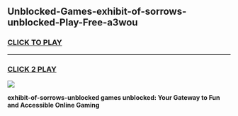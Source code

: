 
## Unblocked-Games-exhibit-of-sorrows-unblocked-Play-Free-a3wou
<h3>
<a href="https://premium76.site?title=exhibit-of-sorrows-unblocked&ref=20M">CLICK TO PLAY</a></h3>
<hr>

<h3>
<a href="https://premium76.site?title=exhibit-of-sorrows-unblocked&ref=20M">CLICK 2 PLAY</a>
  
</h3>

<a href="https://premium76.site?title=exhibit-of-sorrows-unblocked&ref=19M"><img src="https://clearcache.store/games.png"></a>


**exhibit-of-sorrows-unblocked games unblocked: Your Gateway to Fun and Accessible Online Gaming**
